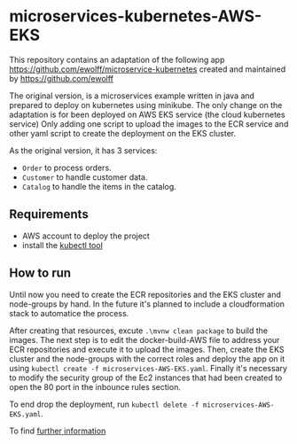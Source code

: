 # microservices-kubernetes-AWS-EKS
This repository contains an adaptation of the following app https://github.com/ewolff/microservice-kubernetes created and maintained by https://github.com/ewolff

The original version, is a microservices example written in java and prepared to deploy on kubernetes using minikube. The only change on the adaptation is for been deployed on AWS EKS service (the cloud kubernetes service) Only adding one script to upload the images to the ECR service and other yaml script to create the deployment on the EKS cluster.

As the original version, it has 3 services:
- `Order` to process orders.
- `Customer` to handle customer data.
- `Catalog` to handle the items in the catalog.

Requirements
-----------
- AWS account to deploy the project
- install the [kubectl tool](https://kubernetes.io/docs/tasks/tools/)

How to run
----------
Until now you need to create the ECR repositories and the EKS cluster and node-groups by hand. In the future it's planned to include a cloudformation stack to automatice the process.

After creating that resources, excute `.\mvnw clean package` to build the images.
The next step is to edit the docker-build-AWS file to address your ECR repositories and execute it to upload the images.
Then, create the EKS cluster and the node-groups with the correct roles and deploy the app on it using `kubectl create -f microservices-AWS-EKS.yaml`.
Finally it's necessary to modify the security group of the Ec2 instances that had been created to open the 80 port in the inbounce rules section.

To end drop the deployment, run `kubectl delete -f microservices-AWS-EKS.yaml`.

To find [further information](https://github.com/ewolff/microservice-kubernetes#readme)
